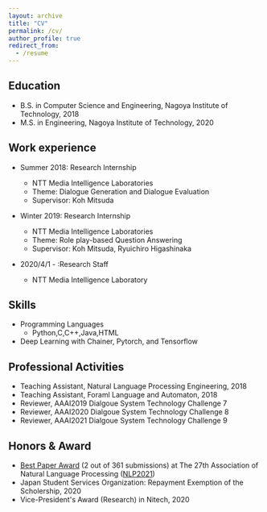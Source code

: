 ```yaml
---
layout: archive
title: "CV"
permalink: /cv/
author_profile: true
redirect_from:
  - /resume
---
```


## Education
* B.S. in Computer Science and Engineering, Nagoya Institute of Technology, 2018
* M.S. in Engineering, Nagoya Institute of Technology, 2020

## Work experience
* Summer 2018: Research Internship
  * NTT Media Intelligence Laboratories
  * Theme: Dialogue Generation and Dialogue Evaluation
  * Supervisor: Koh Mitsuda

* Winter 2019: Research Internship
  * NTT Media Intelligence Laboratories
  * Theme: Role play-based Question Answering
  * Supervisor: Koh Mitsuda, Ryuichiro Higashinaka

* 2020/4/1 - :Research Staff  
  * NTT Media Intelligence Laboratory
  
## Skills
* Programming Languages
  * Python,C,C++,Java,HTML
* Deep Learning with Chainer, Pytorch, and Tensorflow

## Professional Activities
* Teaching Assistant, Natural Language Processing Engineering, 2018
* Teaching Assistant, Foraml Language and Automaton, 2018
* Reviewer, AAAI2019 Dialgoue System Technology Challenge 7
* Reviewer, AAAI2020 Dialgoue System Technology Challenge 8
* Reviewer, AAAI2021 Dialgoue System Technology Challenge 9

## Honors & Award
* [Best Paper Award](https://www.anlp.jp/nlp2021/award.html) (2 out of 361 submissions) at The 27th Association of Natural Language Processing ([NLP2021](https://www.anlp.jp/nlp2021/))
* Japan Student Services Organization: Repayment Exemption of the Scholership, 2020
* Vice-President's Award (Research) in Nitech, 2020
